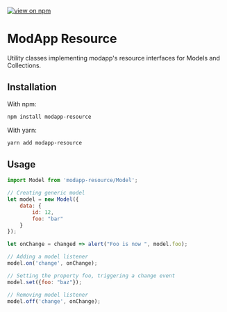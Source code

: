 [![view on npm](http://img.shields.io/npm/v/modapp-l10n.svg)](https://www.npmjs.org/package/modapp-resource)

# ModApp Resource
Utility classes implementing modapp's resource interfaces for Models and Collections.

## Installation

With npm:
```sh
npm install modapp-resource
```

With yarn:
```sh
yarn add modapp-resource
```

## Usage

```javascript
import Model from 'modapp-resource/Model';

// Creating generic model
let model = new Model({
	data: {
		id: 12,
		foo: "bar"
	}
});

let onChange = changed => alert("Foo is now ", model.foo);

// Adding a model listener
model.on('change', onChange);

// Setting the property foo, triggering a change event
model.set({foo: "baz"});

// Removing model listener
model.off('change', onChange);

```